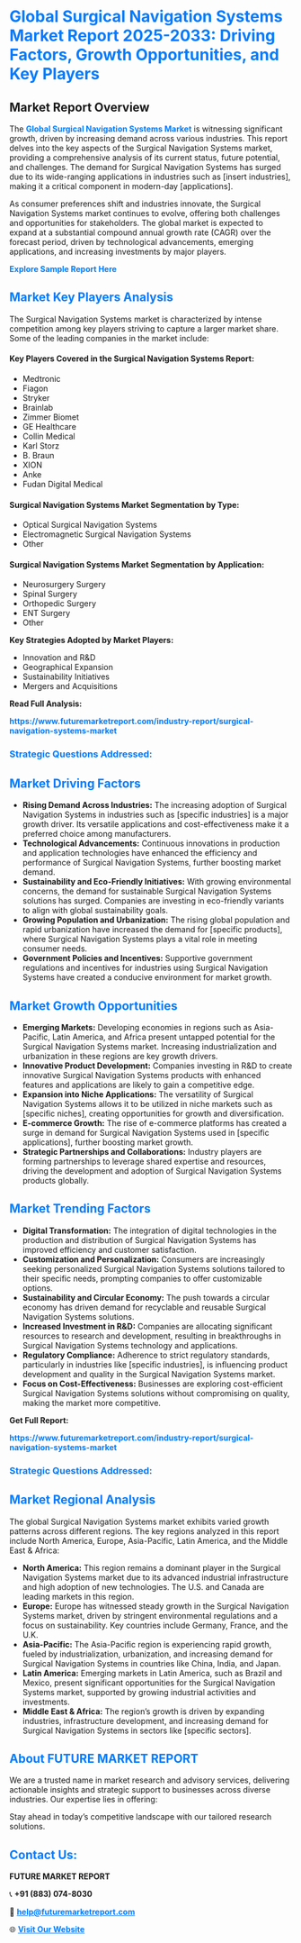 <h1 style="color: #007BFF;">Global Surgical Navigation Systems Market Report 2025-2033: Driving Factors, Growth Opportunities, and Key Players</h1>

<section id="overview">
<h2>Market Report Overview</h2>
<p>The <a href="https://www.futuremarketreport.com/industry-report/surgical-navigation-systems-market" style="color: #007BFF; text-decoration: none;"><strong>Global Surgical Navigation Systems Market</strong></a> is witnessing significant growth, driven by increasing demand across various industries. This report delves into the key aspects of the Surgical Navigation Systems market, providing a comprehensive analysis of its current status, future potential, and challenges. The demand for Surgical Navigation Systems has surged due to its wide-ranging applications in industries such as [insert industries], making it a critical component in modern-day [applications].</p>
<p>As consumer preferences shift and industries innovate, the Surgical Navigation Systems market continues to evolve, offering both challenges and opportunities for stakeholders. The global market is expected to expand at a substantial compound annual growth rate (CAGR) over the forecast period, driven by technological advancements, emerging applications, and increasing investments by major players.</p>
</section>

<section id="overview">
<p><a href="https://www.futuremarketreport.com/request-sample/reportId=80149" style="color: #007BFF; text-decoration: none;"><strong>Explore Sample Report Here</strong></a></p>
</section>

<section id="key-players">
<h2 style="color: #007BFF;">Market Key Players Analysis</h2>
<p>The Surgical Navigation Systems market is characterized by intense competition among key players striving to capture a larger market share. Some of the leading companies in the market include:</p>
<h4>Key Players Covered in the Surgical Navigation Systems Report:</h4>
<ul><li>Medtronic</li><li>Fiagon</li><li>Stryker</li><li>Brainlab</li><li>Zimmer Biomet</li><li>GE Healthcare</li><li>Collin Medical</li><li>Karl Storz</li><li>B. Braun</li><li>XION</li><li>Anke</li><li>Fudan Digital Medical</li></ul>
<h4>Surgical Navigation Systems Market Segmentation by Type:</h4>
<ul><li>Optical Surgical Navigation Systems</li><li>Electromagnetic Surgical Navigation Systems</li><li>Other</li></ul>

<h4>Surgical Navigation Systems Market Segmentation by Application:</h4>
<ul><li>Neurosurgery Surgery</li><li>Spinal Surgery</li><li>Orthopedic Surgery</li><li>ENT Surgery</li><li>Other</li></ul>
<p><strong>Key Strategies Adopted by Market Players:</strong></p>
<ul>
<li>Innovation and R&D</li>
<li>Geographical Expansion</li>
<li>Sustainability Initiatives</li>
<li>Mergers and Acquisitions</li>
</ul>
</section>

<section>
<p><strong>Read Full Analysis: </strong></p><a href="https://www.futuremarketreport.com/industry-report/surgical-navigation-systems-market" style="color: #007BFF; text-decoration: none;"><strong>https://www.futuremarketreport.com/industry-report/surgical-navigation-systems-market</strong></a>
<h3 style="color: #007BFF;">Strategic Questions Addressed:</h3>
</section>

<section id="driving-factors">
<h2 style="color: #007BFF;">Market Driving Factors</h2>
<ul>
<li><strong>Rising Demand Across Industries:</strong> The increasing adoption of Surgical Navigation Systems in industries such as [specific industries] is a major growth driver. Its versatile applications and cost-effectiveness make it a preferred choice among manufacturers.</li>
<li><strong>Technological Advancements:</strong> Continuous innovations in production and application technologies have enhanced the efficiency and performance of Surgical Navigation Systems, further boosting market demand.</li>
<li><strong>Sustainability and Eco-Friendly Initiatives:</strong> With growing environmental concerns, the demand for sustainable Surgical Navigation Systems solutions has surged. Companies are investing in eco-friendly variants to align with global sustainability goals.</li>
<li><strong>Growing Population and Urbanization:</strong> The rising global population and rapid urbanization have increased the demand for [specific products], where Surgical Navigation Systems plays a vital role in meeting consumer needs.</li>
<li><strong>Government Policies and Incentives:</strong> Supportive government regulations and incentives for industries using Surgical Navigation Systems have created a conducive environment for market growth.</li>
</ul>
</section>

<section id="growth-opportunities">
<h2 style="color: #007BFF;">Market Growth Opportunities</h2>
<ul>
<li><strong>Emerging Markets:</strong> Developing economies in regions such as Asia-Pacific, Latin America, and Africa present untapped potential for the Surgical Navigation Systems market. Increasing industrialization and urbanization in these regions are key growth drivers.</li>
<li><strong>Innovative Product Development:</strong> Companies investing in R&D to create innovative Surgical Navigation Systems products with enhanced features and applications are likely to gain a competitive edge.</li>
<li><strong>Expansion into Niche Applications:</strong> The versatility of Surgical Navigation Systems allows it to be utilized in niche markets such as [specific niches], creating opportunities for growth and diversification.</li>
<li><strong>E-commerce Growth:</strong> The rise of e-commerce platforms has created a surge in demand for Surgical Navigation Systems used in [specific applications], further boosting market growth.</li>
<li><strong>Strategic Partnerships and Collaborations:</strong> Industry players are forming partnerships to leverage shared expertise and resources, driving the development and adoption of Surgical Navigation Systems products globally.</li>
</ul>
</section>

<section id="trending-factors">
<h2 style="color: #007BFF;">Market Trending Factors</h2>
<ul>
<li><strong>Digital Transformation:</strong> The integration of digital technologies in the production and distribution of Surgical Navigation Systems has improved efficiency and customer satisfaction.</li>
<li><strong>Customization and Personalization:</strong> Consumers are increasingly seeking personalized Surgical Navigation Systems solutions tailored to their specific needs, prompting companies to offer customizable options.</li>
<li><strong>Sustainability and Circular Economy:</strong> The push towards a circular economy has driven demand for recyclable and reusable Surgical Navigation Systems solutions.</li>
<li><strong>Increased Investment in R&D:</strong> Companies are allocating significant resources to research and development, resulting in breakthroughs in Surgical Navigation Systems technology and applications.</li>
<li><strong>Regulatory Compliance:</strong> Adherence to strict regulatory standards, particularly in industries like [specific industries], is influencing product development and quality in the Surgical Navigation Systems market.</li>
<li><strong>Focus on Cost-Effectiveness:</strong> Businesses are exploring cost-efficient Surgical Navigation Systems solutions without compromising on quality, making the market more competitive.</li>
</ul>
</section>

<section>
<p><strong>Get Full Report: </strong></p><a href="https://www.futuremarketreport.com/industry-report/surgical-navigation-systems-market" style="color: #007BFF; text-decoration: none;"><strong>https://www.futuremarketreport.com/industry-report/surgical-navigation-systems-market</strong></a>
<h3 style="color: #007BFF;">Strategic Questions Addressed:</h3>
</section>


<section id="regional-analysis">
<h2 style="color: #007BFF;">Market Regional Analysis</h2>
<p>The global Surgical Navigation Systems market exhibits varied growth patterns across different regions. The key regions analyzed in this report include North America, Europe, Asia-Pacific, Latin America, and the Middle East & Africa:</p>
<ul>
<li><strong>North America:</strong> This region remains a dominant player in the Surgical Navigation Systems market due to its advanced industrial infrastructure and high adoption of new technologies. The U.S. and Canada are leading markets in this region.</li>
<li><strong>Europe:</strong> Europe has witnessed steady growth in the Surgical Navigation Systems market, driven by stringent environmental regulations and a focus on sustainability. Key countries include Germany, France, and the U.K.</li>
<li><strong>Asia-Pacific:</strong> The Asia-Pacific region is experiencing rapid growth, fueled by industrialization, urbanization, and increasing demand for Surgical Navigation Systems in countries like China, India, and Japan.</li>
<li><strong>Latin America:</strong> Emerging markets in Latin America, such as Brazil and Mexico, present significant opportunities for the Surgical Navigation Systems market, supported by growing industrial activities and investments.</li>
<li><strong>Middle East & Africa:</strong> The region’s growth is driven by expanding industries, infrastructure development, and increasing demand for Surgical Navigation Systems in sectors like [specific sectors].</li>
</ul>
</section>

<footer>
<h2 style="color: #007BFF;">About FUTURE MARKET REPORT</h2>
<p>We are a trusted name in market research and advisory services, delivering actionable insights and strategic support to businesses across diverse industries. Our expertise lies in offering:</p>

<p>Stay ahead in today’s competitive landscape with our tailored research solutions.</p>

<h2 style="color: #007BFF;">Contact Us:</h2>
<p><strong>FUTURE MARKET REPORT</strong></p>
<p>📞 <strong>+91 (883) 074-8030</strong></p>
<p>📧 <strong><a href="mailto:help@futuremarketreport.com" style="color: #007BFF;">help@futuremarketreport.com</a></strong></p>
<p>🌐 <strong><a href="https://www.futuremarketreport.com/" style="color: #007BFF;">Visit Our Website</a></strong></p>
</footer>